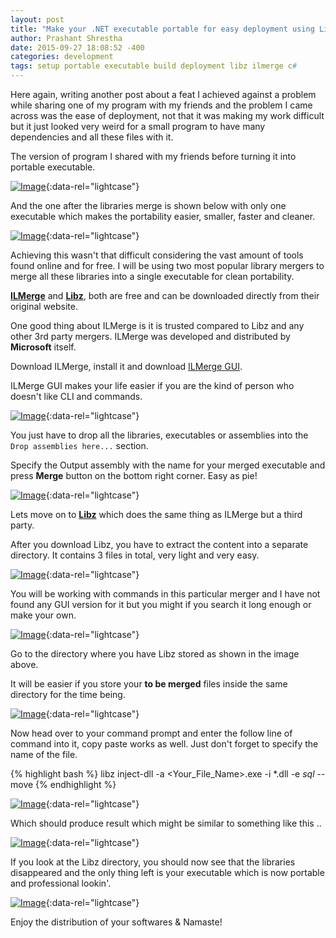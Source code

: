 ```yaml
---
layout: post
title: "Make your .NET executable portable for easy deployment using Libz or ILMerge."
author: Prashant Shrestha
date: 2015-09-27 18:08:52 -400
categories: development
tags: setup portable executable build deployment libz ilmerge c#
---
```


Here again, writing another post about a feat I achieved against a problem while sharing one of my program with my friends and the problem I came across was the ease of deployment, not that it was making my work difficult but it just looked very weird for a small program to have many dependencies and all these files with it.

The version of program I shared with my friends before turning it into portable executable.

[![Image](http://i.imgur.com/xSqa6ex.png)](http://i.imgur.com/xSqa6ex.png){:data-rel="lightcase"}

And the one after the libraries merge is shown below with only one executable which makes the portability easier, smaller, faster and cleaner.

[![Image](http://i.imgur.com/gpe6oEM.png)](http://i.imgur.com/gpe6oEM.png){:data-rel="lightcase"}

Achieving this wasn't that difficult considering the vast amount of tools found online and for free. I will be using two most popular library mergers to merge all these libraries into a single executable for clean portability.

[**ILMerge**](http://download.microsoft.com/download/1/3/4/1347C99E-9DFB-4252-8F6D-A3129A069F79/ILMerge.msi) and [**Libz**](https://github.com/MiloszKrajewski/LibZ), both are free and can be downloaded directly from their original website.

One good thing about ILMerge is it is trusted compared to Libz and any other 3rd party mergers. ILMerge was developed and distributed by **Microsoft** itself.

Download ILMerge, install it and download [ILMerge GUI](https://ilmergegui.codeplex.com/).
<!--excerpt-->
ILMerge GUI makes your life easier if you are the kind of person who doesn't like CLI and commands.

[![Image](http://i.imgur.com/BvkHqsd.png)](http://i.imgur.com/BvkHqsd.png){:data-rel="lightcase"}

You just have to drop all the libraries, executables or assemblies into the `Drop assemblies here...` section.

Specify the Output assembly with the name for your merged executable and press **Merge** button on the bottom right corner. Easy as pie!

[![Image](http://i.imgur.com/9XyiH9w.jpg)](http://i.imgur.com/9XyiH9w.jpg){:data-rel="lightcase"}

Lets move on to [**Libz**](https://github.com/MiloszKrajewski/LibZ) which does the same thing as ILMerge but a third party.

After you download Libz, you have to extract the content into a separate directory. It contains 3 files in total, very light and very easy.

[![Image](http://i.imgur.com/84IU6DJ.png)](http://i.imgur.com/84IU6DJ.png){:data-rel="lightcase"}

You will be working with commands in this particular merger and I have not found any GUI version for it but you might if you search it long enough or make your own.

[![Image](http://i.imgur.com/e5BnynU.png)](http://i.imgur.com/e5BnynU.png){:data-rel="lightcase"}

Go to the directory where you have Libz stored as shown in the image above.

It will be easier if you store your **to be merged** files inside the same directory for the time being.

[![Image](http://i.imgur.com/SxY08b8.png)](http://i.imgur.com/SxY08b8.png){:data-rel="lightcase"}

Now head over to your command prompt and enter the follow line of command into it, copy paste works as well. Just don't forget to specify the name of the file.

{% highlight bash %}
libz inject-dll -a <Your_File_Name>.exe -i *.dll -e *sql* --move
{% endhighlight %}

[![Image](http://i.imgur.com/NDvpPb4.png)](http://i.imgur.com/NDvpPb4.png){:data-rel="lightcase"}

Which should produce result which might be similar to something like this ..

[![Image](http://i.imgur.com/OIJx492.png)](http://i.imgur.com/OIJx492.png){:data-rel="lightcase"}

If you look at the Libz directory, you should now see that the libraries disappeared and the only thing left is your executable which is now portable and professional lookin'.

[![Image](http://i.imgur.com/bjtIGVB.png)](http://i.imgur.com/bjtIGVB.png){:data-rel="lightcase"}

Enjoy the distribution of your softwares & Namaste!